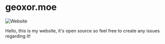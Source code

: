 # geoxor.moe

![Website](https://cdn.discordapp.com/attachments/911762334979084368/913594995687170078/unknown.png)

Hello, this is my website, it's open source so feel free to create any issues regarding it!
